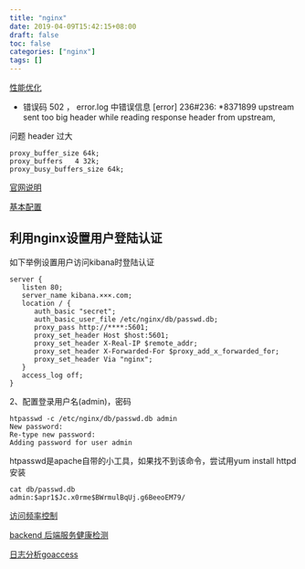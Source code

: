```yaml
---
title: "nginx"
date: 2019-04-09T15:42:15+08:00
draft: false
toc: false
categories: ["nginx"]
tags: []
---
```


[性能优化](https://mp.weixin.qq.com/s/YoZDzY4Tmj8HpQkSgnZLvA)

- 错误码 502   ， error.log 中错误信息 [error] 236#236: *8371899 upstream sent too big header while reading response header from upstream,

问题 header 过大
```
proxy_buffer_size 64k;
proxy_buffers   4 32k;
proxy_busy_buffers_size 64k;
```
[官网说明](http://nginx.org/en/docs/http/ngx_http_proxy_module.html#proxy_buffer_size)

[基本配置](https://www.cnblogs.com/dongye95/p/11096785.html)

## 利用nginx设置用户登陆认证

如下举例设置用户访问kibana时登陆认证
```
server {
   listen 80;
   server_name kibana.×××.com;
   location / {
      auth_basic "secret";
      auth_basic_user_file /etc/nginx/db/passwd.db;
      proxy_pass http://****:5601;
      proxy_set_header Host $host:5601;
      proxy_set_header X-Real-IP $remote_addr;
      proxy_set_header X-Forwarded-For $proxy_add_x_forwarded_for;
      proxy_set_header Via "nginx";
   }
   access_log off;
}
```

2、配置登录用户名(admin)，密码

```
htpasswd -c /etc/nginx/db/passwd.db admin
New password: 
Re-type new password: 
Adding password for user admin
```
htpasswd是apache自带的小工具，如果找不到该命令，尝试用yum install httpd安装

```
cat db/passwd.db 
admin:$apr1$Jc.x0rme$BWrmulBqUj.g6BeeoEM79/
```

[访问频率控制](https://www.cnblogs.com/zhangeamon/p/9341807.html)

[backend 后端服务健康检测](https://www.cnblogs.com/zhangeamon/p/9341788.html)


[日志分析goaccess](https://cloud.tencent.com/developer/article/1449085)
